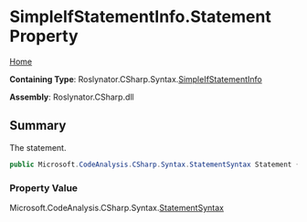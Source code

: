 # SimpleIfStatementInfo\.Statement Property

[Home](../../../../../README.md)

**Containing Type**: Roslynator\.CSharp\.Syntax\.[SimpleIfStatementInfo](../README.md)

**Assembly**: Roslynator\.CSharp\.dll

## Summary

The statement\.

```csharp
public Microsoft.CodeAnalysis.CSharp.Syntax.StatementSyntax Statement { get; }
```

### Property Value

Microsoft\.CodeAnalysis\.CSharp\.Syntax\.[StatementSyntax](https://docs.microsoft.com/en-us/dotnet/api/microsoft.codeanalysis.csharp.syntax.statementsyntax)

